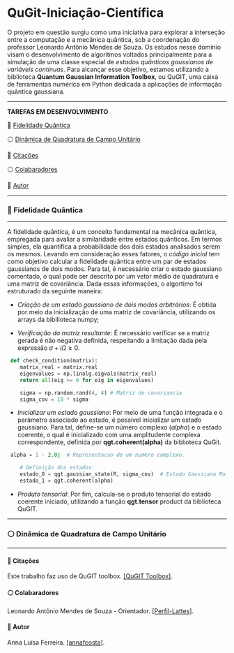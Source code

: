 # QuGit-Iniciação-Científica

O projeto em questão surgiu como uma iniciativa para explorar a interseção entre a computação e a mecânica quântica, sob a coordenação do professor Leonardo Antônio Mendes de Souza. Os estudos nesse domínio visam o desenvolvimento de algoritmos voltados principalmente para a simulação de uma classe especial de *estados quânticos gaussianos de variáveis contínuas*. Para alcançar esse objetivo, estamos utilizando a biblioteca **Quantum Gaussian Information Toolbox**, ou QuGIT, uma caixa de ferramentas numérica em Python dedicada a aplicações de informação quântica gaussiana.
___

**TAREFAS EM DESENVOLVIMENTO**

🔵 [Fidelidade Quântica](#Objetivos-1)

<div id="Objetivos-1">
<!-- Seu conteúdo para a Objetivos -->
</div>

⚪ [Dinâmica de Quadratura de Campo Unitário](#autores-4)

<div id="autores-4">
<!-- Seu conteúdo para Autores -->
</div>

🔵 [Citações](#autores-3)

<div id="autores-3">
<!-- Seu conteúdo para Autores -->
</div>

⚪ [Colabaradores](#colab-4)

<div id="colab-4">
<!-- Seu conteúdo para Autores -->
</div>

🔵 [Autor](#autor-5)

<div id="autor-5">
<!-- Seu conteúdo para Autores -->
</div>

___

### 🔵 Fidelidade Quântica

___

A fidelidade quântica, é um conceito fundamental na mecânica quântica, empregada para avaliar a similaridade entre estados quânticos. Em termos simples, ela quantifica a probabilidade dos dois estados analisados serem os mesmos. Levando em consideração esses fatores, o *código inicial* tem como objetivo calcular a fidelidade quântica entre um par de estados gaussianos de dois modos. Para tal, é necessário criar o estado gaussiano comentado, o qual pode ser descrito por um vetor médio de quadratura e uma matriz de covariância. Dada essas informações, o algortimo foi estruturado da seguinte maneira:

* *Criação de um estado gaussiano de dois modos arbitrários*: É obtida por meio da inicialização de uma matriz de covariância, utilizando os arrays da bibilioteca numpy;
 
 * *Verificação da matriz resultante*: É necessário verificar se a matriz gerada é não negativa definida, respeitando a limitação dada pela expressão $σ + iΩ ≥ 0$.

```python
 def check_condition(matrix):
    matrix_real = matrix.real
    eigenvalues = np.linalg.eigvals(matrix_real)
    return all(eig >= 0 for eig in eigenvalues)

    sigma = np.random.rand(4, 4) # Matriz de covariancia
    sigma_cov = 10 * sigma 
```

* *Inicializar um estado gaussiano*: Por meio de uma função integrada e o parâmetro associado ao estado, é possível inicializar um estado gaussiano. Para tal, define-se um número complexo $(alpha)$ e o estado coerente, o qual é inicializado com uma amplitudente complexa correspondente, definida por **qgt.coherent(alpha)** da biblioteca QuGit.

```python
 alpha = 1 - 2.0j  # Representacao de um numero complexo.

    # Definição dos estados:
    estado_0 = qgt.gaussian_state(R, sigma_cov)  # Estado Gaussiano Multimodo
    estado_1 = qgt.coherent(alpha)
```

* *Produto tensorial*: Por fim, calcula-se o produto tensorial do estado coerente iniciado, utilizando a função **qgt.tensor** product da biblioteca QuGIT.

___

### ⚪ Dinâmica de Quadratura de Campo Unitário
___

#### 🔵 Citações

Este trabalho faz uso de QuGIT toolbox. [[QuGIT Toolbox]](https://arxiv.org/abs/2201.06368).

#### ⚪ Colabaradores 

Leonardo Antônio Mendes de Souza - Orientador. [[Perfil-Lattes]](http://lattes.cnpq.br/9817332779478274).

#### 🔵 Autor


Anna Luísa Ferreira. [[annafcosta]](https://github.com/annafcosta).


